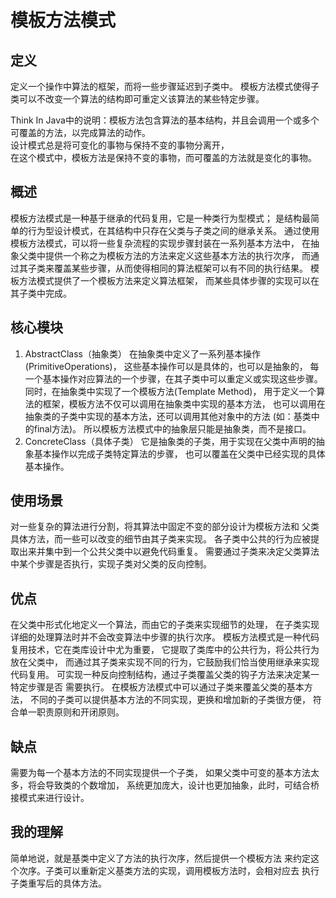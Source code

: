 # 模板方法模式

## 定义
定义一个操作中算法的框架，而将一些步骤延迟到子类中。
模板方法模式使得子类可以不改变一个算法的结构即可重定义该算法的某些特定步骤。

Think In Java中的说明：模板方法包含算法的基本结构，并且会调用一个或多个可覆盖的方法，以完成算法的动作。  
设计模式总是将可变化的事物与保持不变的事物分离开，  
在这个模式中，模板方法是保持不变的事物，而可覆盖的方法就是变化的事物。

## 概述
模板方法模式是一种基于继承的代码复用，它是一种类行为型模式；
是结构最简单的行为型设计模式，在其结构中只存在父类与子类之间的继承关系。
通过使用模板方法模式，可以将一些复杂流程的实现步骤封装在一系列基本方法中，
在抽象父类中提供一个称之为模板方法的方法来定义这些基本方法的执行次序，
而通过其子类来覆盖某些步骤，从而使得相同的算法框架可以有不同的执行结果。
模板方法模式提供了一个模板方法来定义算法框架，
而某些具体步骤的实现可以在其子类中完成。

## 核心模块
1. AbstractClass（抽象类）
在抽象类中定义了一系列基本操作(PrimitiveOperations)，
这些基本操作可以是具体的，也可以是抽象的，
每一个基本操作对应算法的一个步骤，在其子类中可以重定义或实现这些步骤。
同时，在抽象类中实现了一个模板方法(Template Method)，
用于定义一个算法的框架，模板方法不仅可以调用在抽象类中实现的基本方法，
也可以调用在抽象类的子类中实现的基本方法，还可以调用其他对象中的方法
(如：基类中的final方法)。
所以模板方法模式中的抽象层只能是抽象类，而不是接口。
2. ConcreteClass（具体子类）
它是抽象类的子类，用于实现在父类中声明的抽象基本操作以完成子类特定算法的步骤，
也可以覆盖在父类中已经实现的具体基本操作。

## 使用场景
对一些复杂的算法进行分割，将其算法中固定不变的部分设计为模板方法和
父类具体方法，而一些可以改变的细节由其子类来实现。
各子类中公共的行为应被提取出来并集中到一个公共父类中以避免代码重复。
需要通过子类来决定父类算法中某个步骤是否执行，实现子类对父类的反向控制。

## 优点
在父类中形式化地定义一个算法，而由它的子类来实现细节的处理，
在子类实现详细的处理算法时并不会改变算法中步骤的执行次序。
模板方法模式是一种代码复用技术，它在类库设计中尤为重要，
它提取了类库中的公共行为，将公共行为放在父类中，
而通过其子类来实现不同的行为，它鼓励我们恰当使用继承来实现代码复用。
可实现一种反向控制结构，通过子类覆盖父类的钩子方法来决定某一特定步骤是否
需要执行。
在模板方法模式中可以通过子类来覆盖父类的基本方法，
不同的子类可以提供基本方法的不同实现，更换和增加新的子类很方便，
符合单一职责原则和开闭原则。

## 缺点
需要为每一个基本方法的不同实现提供一个子类，
如果父类中可变的基本方法太多，将会导致类的个数增加，
系统更加庞大，设计也更加抽象，此时，可结合桥接模式来进行设计。

## 我的理解
简单地说，就是基类中定义了方法的执行次序，然后提供一个模板方法
来约定这个次序。子类可以重新定义基类方法的实现，调用模板方法时，会相对应去
执行子类重写后的具体方法。

